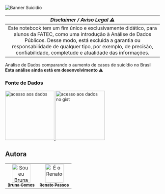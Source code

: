 ![Banner Suicidio](https://github.com/littlebru/Taxa-de-Suicidio-no-Brasil/blob/master/images/Banner.png)


|                                             *Disclaimer / Aviso Legal :warning:*                                                |
|:--------------------------------------------------------------------------------------------------------------------------------:|
|Este notebook tem um fim único e exclusivamente didático, para alunos da FATEC, como uma introdução à Análise de Dados Públicos. Desse modo, está excluída a garantia ou responsabilidade de qualquer tipo, por exemplo, de precisão, confiabilidade, completude e atualidade das informações.|

Análise de Dados comparando o aumento de casos de suicídio no Brasil<br>
**Esta análise ainda está em desenvolvimento :warning:**


### Fonte de Dados
<a href="#">
<img src="https://github.com/littlebru/Taxa-de-Suicidio-no-Brasil/blob/master/images/botao_fonteDados.png" width="160px" alt="acesso aos dados" title="Baixar o Dataset">
</a>
<a href="#">
<img src="https://github.com/littlebru/Taxa-de-Suicidio-no-Brasil/blob/master/images/botao_Gist.png" width="160px" alt="acesso aos dados no gist" title="Acessar Dataset no Gist">
</a>


## Autora
<table>
  <tr>
    <td align="center"><a href="https://github.com/littlebru"><img src="https://avatars3.githubusercontent.com/u/41810923?s=460&u=c2196ec3a4f76218d7b11bb2a9cf025d2d2e9fdc&v=4" width="60px;"  title="Sou eu Bruna"/><br /><sub><b>Bruna Gomes</b></sub></a>
    <td align="center"><a href="https://github.com/renato-passos"><img src="https://avatars3.githubusercontent.com/u/51122962?s=460&v=4" width="60px;"  title="É o Renato"/><br /><sub><b>Renato Passos</b></sub></a>
    <tr/>
</table>
